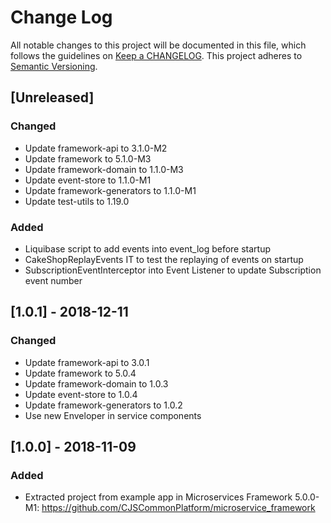 # Change Log
All notable changes to this project will be documented in this file, which follows the guidelines
on [Keep a CHANGELOG](http://keepachangelog.com/). This project adheres to
[Semantic Versioning](http://semver.org/).

## [Unreleased]

### Changed
- Update framework-api to 3.1.0-M2
- Update framework to 5.1.0-M3
- Update framework-domain to 1.1.0-M3
- Update event-store to 1.1.0-M1
- Update framework-generators to 1.1.0-M1
- Update test-utils to 1.19.0

### Added
- Liquibase script to add events into event_log before startup
- CakeShopReplayEvents IT to test the replaying of events on startup
- SubscriptionEventInterceptor into Event Listener to update Subscription event number

## [1.0.1] - 2018-12-11

### Changed
- Update framework-api to 3.0.1
- Update framework to 5.0.4
- Update framework-domain to 1.0.3
- Update event-store to 1.0.4
- Update framework-generators to 1.0.2
- Use new Enveloper in service components

## [1.0.0] - 2018-11-09

### Added
- Extracted project from example app in Microservices Framework 5.0.0-M1: https://github.com/CJSCommonPlatform/microservice_framework


